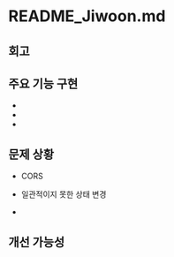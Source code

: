 # README_Jiwoon.md

## 회고

## 주요 기능 구현

-
-
-

## 문제 상황

- CORS
- 일관적이지 못한 상태 변경

-

## 개선 가능성

###

###

###

##

###

###

###

##

###

###

###
